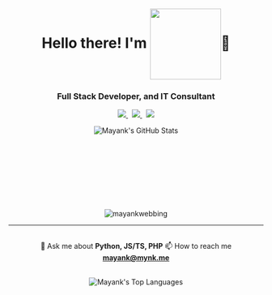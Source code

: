<!--
__/\\\\____________/\\\\___/\\\________/\\\___/\\\\\_____/\\\___/\\\________/\\\__________/\\\\____________/\\\\___/\\\\\\\\\\\\\\\_
 _\/\\\\\\________/\\\\\\__\///\\\____/\\\/___\/\\\\\\___\/\\\__\/\\\_____/\\\//__________\/\\\\\\________/\\\\\\__\/\\\///////////__
  _\/\\\//\\\____/\\\//\\\____\///\\\/\\\/_____\/\\\/\\\__\/\\\__\/\\\__/\\\//_____________\/\\\//\\\____/\\\//\\\__\/\\\_____________
   _\/\\\\///\\\/\\\/_\/\\\______\///\\\/_______\/\\\//\\\_\/\\\__\/\\\\\\//\\\_____________\/\\\\///\\\/\\\/_\/\\\__\/\\\\\\\\\\\_____
    _\/\\\__\///\\\/___\/\\\________\/\\\________\/\\\\//\\\\/\\\__\/\\\//_\//\\\____________\/\\\__\///\\\/___\/\\\__\/\\\///////______
     _\/\\\____\///_____\/\\\________\/\\\________\/\\\_\//\\\/\\\__\/\\\____\//\\\___________\/\\\____\///_____\/\\\__\/\\\_____________
      _\/\\\_____________\/\\\________\/\\\________\/\\\__\//\\\\\\__\/\\\_____\//\\\__________\/\\\_____________\/\\\__\/\\\_____________
       _\/\\\_____________\/\\\________\/\\\________\/\\\___\//\\\\\__\/\\\______\//\\\___/\\\__\/\\\_____________\/\\\__\/\\\\\\\\\\\\\\\_
        _\///______________\///_________\///_________\///_____\/////___\///________\///___\///___\///______________\///___\///////////////__
-->
<h1 align="center">Hello there! I'm <img src="https://mynk.me/text-logo.webp" align="center" width="140px">👋</h1>
<h3 align="center">Full Stack Developer, and IT Consultant</h3>
<p align=center>
    <a href="https://github.com/mayankwebbing">
        <img src="https://img.shields.io/github/followers/mayankwebbing?style=social">
    </a>
    &nbsp;
    <a href="https://github.com/mayankwebbing">
        <img src="https://badges.pufler.dev/visits/mayankwebbing/mayankwebbing?style=flat-square&color=black&logo=github">
    </a>
    &nbsp;
    <a href="https://github.com/mayankwebbing?tab=repositories">
        <img src="https://badges.pufler.dev/repos/mayankwebbing?style=flat-square&color=black&logo=github">
    </a>
</p>
<p align="center">
    <img src="https://github-readme-stats.vercel.app/api?username=mayankwebbing&show_icons=true&theme=radical&count_private=true" alt="Mayank's GitHub Stats" style="min-height:150px" />
</p>

<p align="center">
  <img src="https://github-profile-trophy.vercel.app/?username=mayankwebbing&theme=discord" alt="mayankwebbing" />
</p>

<hr>
<br>
<div align="center">
  💬 Ask me about <b>Python, JS/TS, PHP</b>
  📫 How to reach me <b><a href="mailto:mayank@mynk.me">mayank@mynk.me</a></b>
</div>
<br>
<p align="center">
    <img align="center"" src="https://github-readme-stats.vercel.app/api/top-langs/?username=mayankwebbing&layout=compact&show_icons=true&theme=radical"  style="min-height:150px" alt="Mayank's Top Languages">
</p>
